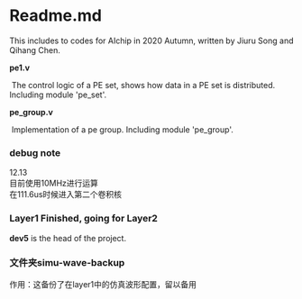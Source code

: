# Readme.md

This includes to codes for AIchip in 2020 Autumn, written by Jiuru Song and Qihang Chen. 

**pe1.v**

​	The control logic of a PE set, shows how data in a PE set is distributed. Including module 'pe_set'.

**pe_group.v**

​	Implementation of a pe group. Including module 'pe_group'.


### debug note
12.13   
目前使用10MHz进行运算   
在111.6us时候进入第二个卷积核   

### Layer1 Finished, going for Layer2
**dev5** is the head of the project.  


### 文件夹simu-wave-backup
作用：这备份了在layer1中的仿真波形配置，留以备用
